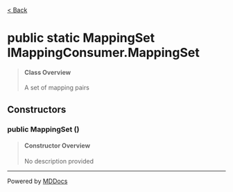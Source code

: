[< Back](../README.md)
# public static MappingSet IMappingConsumer.MappingSet #
>#### Class Overview ####
>A set of mapping pairs
## Constructors ##
### public MappingSet () ###
>#### Constructor Overview ####
>No description provided
>

---
Powered by [MDDocs](https://github.com/VRCube/MDDocs)
